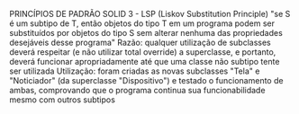 PRINCÍPIOS DE PADRÃO SOLID 3 - LSP (Liskov Substitution Principle)
"se S é um subtipo de T, então objetos do tipo T em um programa podem ser substituídos por objetos do tipo S sem alterar nenhuma das propriedades desejáveis desse programa"
Razão: qualquer utilização de subclasses deverá respeitar (e não utilizar total override) a superclasse, e portanto, deverá funcionar apropriadamente até que uma classe não subtipo tente ser utilizada
Utilização: foram criadas as novas subclasses "Tela" e "Noticiador" (da superclasse "Dispositivo") e testado o funcionamento de ambas, comprovando que o programa continua sua funcionabilidade mesmo com outros subtipos